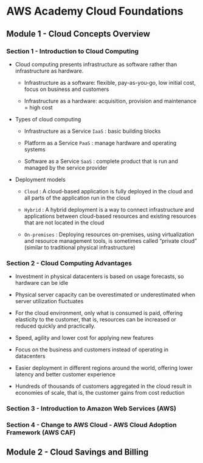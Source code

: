 # AWS Academy Cloud Foundations

## Module 1 - Cloud Concepts Overview

### Section 1 - Introduction to Cloud Computing

* Cloud computing presents infrastructure as software rather than infrastructure as hardware.

  * Infrastructure as a software: flexible, pay-as-you-go, low initial cost, focus on business and customers

  * Infrastructure as a hardware: acquisition, provision and maintenance = high cost

* Types of cloud computing

  * Infrastructure as a Service `IaaS` : basic building blocks

  * Platform as a Service `PaaS` : manage hardware and operating systems

  * Software as a Service `SaaS` : complete product that is run and managed by the service provider

* Deployment models

  * `Cloud` : A cloud-based application is fully deployed in the cloud and all parts of the application run in the cloud

  * `Hybrid` : A hybrid deployment is a way to connect infrastructure and applications between cloud-based resources and existing resources that are not located in the cloud

  * `On-premises` : Deploying resources on-premises, using virtualization and resource management tools, is sometimes called “private cloud” (similar to traditional physical infrastructure)


### Section 2 - Cloud Computing Advantages

* Investment in physical datacenters is based on usage forecasts, so hardware can be idle

* Physical server capacity can be overestimated or underestimated when server utilization fluctuates

* For the cloud environment, only what is consumed is paid, offering elasticity to the customer, that is, resources can be increased or reduced quickly and practically.

* Speed, agility and lower cost for applying new features

* Focus on the business and customers instead of operating in datacenters

* Easier deployment in different regions around the world, offering lower latency and better customer experience

* Hundreds of thousands of customers aggregated in the cloud result in economies of scale, that is, the customer gains from cost reduction

### Section 3 - Introduction to Amazon Web Services (AWS)

### Section 4 - Change to AWS Cloud - AWS Cloud Adoption Framework (AWS CAF)

## Module 2 - Cloud Savings and Billing
